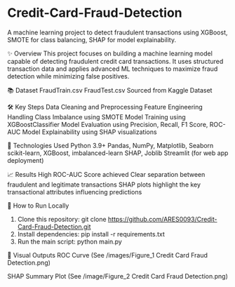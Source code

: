 # Credit-Card-Fraud-Detection
A machine learning project to detect fraudulent transactions using XGBoost, SMOTE for class balancing, SHAP for model explainability.


✨ Overview
This project focuses on building a machine learning model capable of detecting fraudulent credit card transactions.
It uses structured transaction data and applies advanced ML techniques to maximize fraud detection while minimizing false positives.


📚 Dataset
FraudTrain.csv
FraudTest.csv
Sourced from Kaggle Dataset


🛠️ Key Steps
Data Cleaning and Preprocessing
Feature Engineering
Handling Class Imbalance using SMOTE
Model Training using XGBoostClassifier
Model Evaluation using Precision, Recall, F1 Score, ROC-AUC
Model Explainability using SHAP visualizations


🧠 Technologies Used
Python 3.9+
Pandas, NumPy, Matplotlib, Seaborn
scikit-learn, XGBoost, imbalanced-learn
SHAP, Joblib
Streamlit (for web app deployment)


📈 Results
High ROC-AUC Score achieved
Clear separation between fraudulent and legitimate transactions
SHAP plots highlight the key transactional attributes influencing predictions



🚀 How to Run Locally
1. Clone this repository:  git clone https://github.com/ARES0093/Credit-Card-Fraud-Detection.git
2. Install dependencies:   pip install -r requirements.txt
3. Run the main script:    python main.py


📸 Visual Outputs
ROC Curve (See /images/Figure_1 Credit Card Fraud Detection.png)

SHAP Summary Plot (See /image/Figure_2 Credit Card Fraud Detection.png)
